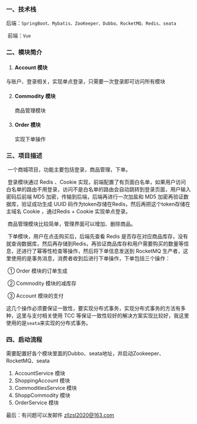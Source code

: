 ### 一、技术栈

​	后端：`SpringBoot、Mybatis、ZooKeeper、Dubbo、RocketMQ、Redis、seata`

​	前端：`Vue`

### 二、模块简介

1. 	#### Account 模块

   与账户、登录相关，实现单点登录，只需要一次登录即可访问所有模块

2. #### Commodity 模块

   商品管理模块

3. #### Order 模块

   实现下单操作

### 三、项目描述

​	一个商城项目，功能主要包括登录，商品管理，下单。

​	登录模块通过 Redis 、Cookie 实现，前端配置了有页面白名单，如果用户访问白名单的路由不用登录，访问不是白名单的路由会自动跳转到登录页面，用户输入密码后前端 MD5 加密，传输到后端，后端再进行一次加盐和 MD5 加密再验证数据库，验证成功生成 UUID 码作为token存储在Redis，然后再把这个token存储在主域名 Cookie ，通过Redis + Cookie 实现单点登录。

​	商品管理模块比较简单，管理界面可以增加、删除商品。

​	下单模块，用户在点击购买后，后端先查看 Redis 是否存在对应商品库存，没有就查询数据库，然后再存储到Redis，再验证商品库存和用户需要购买的数量等信息，还进行了幂等性检查等操作，然后将下单信息发送到 RocketMQ 生产者，这里使用的是事务消息，消费者收到后进行下单操作，下单包括三个操作：

​	① Order 模块的订单生成

​	② Commodity 模块的减库存

​	③ Account 模块的支付

​	这几个操作必须要保证一致性，要实现分布式事务，实现分布式事务的方法有多种，这里与支付相关使用 TCC 等保证一致性较好的解决方案实现比较好，我这里使用的是`seata`来实现的分布式事务。

### 四、启动流程

​	需要配置好各个模块里面的Dubbo、seata地址，并启动Zookeeper、RocketMQ、seata

1. AccountService 模块
2. ShoppingAccount 模块
3. CommoditiesService 模块
4. ShoppCommodity 模块
5. OrderService 模块



最后：有问题可以发邮件 zllzsl2020@163.com











